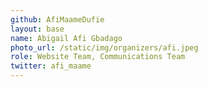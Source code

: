 ```yaml
---
github: AfiMaameDufie
layout: base
name: Abigail Afi Gbadago
photo_url: /static/img/organizers/afi.jpeg
role: Website Team, Communications Team
twitter: afi_maame
---
```


